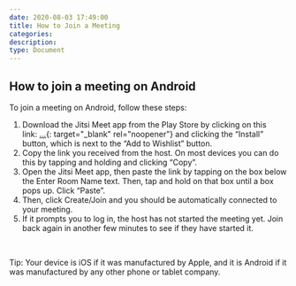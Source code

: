 ```yaml
---
date: 2020-08-03 17:49:00
title: How to Join a Meeting
categories:
description:
type: Document
---
```


## How to join a meeting on Android

To join a meeting on Android, follow these steps:

1. Download the Jitsi Meet app from the Play Store by clicking on this link:&nbsp;[…](https://play.google.com/store/apps/details?id=org.jitsi.meet&amp;hl=en){: target="_blank" rel="noopener"}&nbsp;and clicking the “Install” button, which is next to the “Add to Wishlist” button.
2. Copy the link you received from the host. On most devices you can do this by tapping and holding and clicking “Copy”.
3. Open the Jitsi Meet app, then paste the link by tapping on the box below the Enter Room Name text. Then, tap and hold on that box until a box pops up. Click “Paste”.
4. Then, click Create/Join and you should be automatically connected to your meeting.
5. If it prompts you to log in, the host has not started the meeting yet. Join back again in another few minutes to see if they have started it.

&nbsp;

Tip: Your device is iOS if it was manufactured by Apple, and it is Android if it was manufactured by any other phone or tablet company.